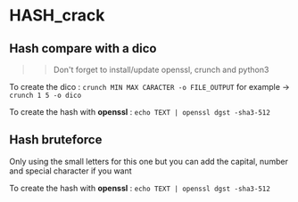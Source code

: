 # HASH_crack

## Hash compare with a dico

>> Don't forget to install/update openssl, crunch and python3

To create the dico : `crunch MIN MAX CARACTER -o FILE_OUTPUT`
for example -> `crunch 1 5 -o dico`

To create the hash with **openssl** : `echo TEXT | openssl dgst -sha3-512`

## Hash bruteforce

Only using the small letters for this one but you can add the capital, number and special character if you want

To create the hash with **openssl** : `echo TEXT | openssl dgst -sha3-512`
